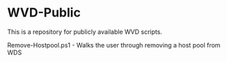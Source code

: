 # WVD-Public
This is a repository for publicly available WVD scripts.

Remove-Hostpool.ps1 - Walks the user through removing a host pool from WDS
